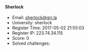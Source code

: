 #### Sherlock  

* Email: sherlock@grr.la  
* University: sherlock  
* Register Time: 2017-05-02 21:55:03  
* Register IP: 223.74.34.115  
* Score: 0  
* Solved challenges: 
